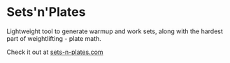 # Sets'n'Plates

Lightweight tool to generate warmup and work sets, along with the hardest part of weightlifting - plate math.

Check it out at [sets-n-plates.com](https://www.sets-n-plates.com)
